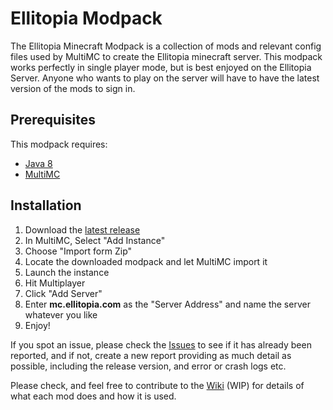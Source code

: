 # Ellitopia Modpack
The Ellitopia Minecraft Modpack is a collection of mods and relevant config files used by MultiMC to create the Ellitopia minecraft server.
This modpack works perfectly in single player mode, but is best enjoyed on the Ellitopia Server.
Anyone who wants to play on the server will have to have the latest version of the mods to sign in.

## Prerequisites
This modpack requires:
* [Java 8](https://www.java.com/en/download/manual.jsp)
* [MultiMC](https://multimc.org/#Download)

## Installation
1. Download the [latest release](https://github.com/ellbristow/Ellitopia-Modpack/releases/latest)
1. In MultiMC, Select "Add Instance"
1. Choose "Import form Zip"
1. Locate the downloaded modpack and let MultiMC import it
1. Launch the instance
1. Hit Multiplayer
1. Click "Add Server"
1. Enter **mc.ellitopia.com** as the "Server Address" and name the server whatever you like
1. Enjoy!

If you spot an issue, please check the [Issues](https://github.com/ellbristow/Ellitopia-Modpack/issues) to see if it has already been reported, and if not, create a new report providing as much detail as possible, including the release version, and error or crash logs etc.

Please check, and feel free to contribute to the [Wiki](https://github.com/ellbristow/Ellitopia-Modpack/wiki) (WIP) for details of what each mod does and how it is used.
